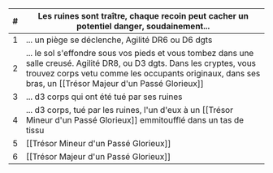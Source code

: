
| #   | Les ruines sont traître, chaque recoin peut cacher un potentiel danger, soudainement...                                                                                                                                              |
| --- | ------------------------------------------------------------------------------------------------------------------------------------------------------------------------------------------------------------------------------------ |
| 1   | ... un piège se déclenche,  Agilité DR6 ou D6 dgts                                                                                                                                                                                   |
| 2   | ... le sol s'effondre sous vos pieds et vous tombez dans une salle creusé. Agilité DR8, ou D3 dgts. Dans les cryptes, vous trouvez corps vetu comme les occupants originaux, dans ses bras, un [[Trésor Majeur d'un Passé Glorieux]] |
| 3   | ... d3 corps qui ont été tué par ses ruines                                                                                                                                                                                          |
| 4   | ... d3 corps, tué par les ruines, l'un d'eux à un [[Trésor Mineur d'un Passé Glorieux]] emmitoufflé dans un tas de tissu                                                                                                             |
| 5   | [[Trésor Mineur d'un Passé Glorieux]]                                                                                                                                                                                                |
| 6   | [[Trésor Majeur d'un Passé Glorieux]]                                                                                                                                                                                                |
